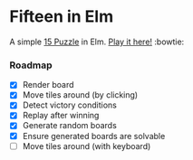 # Fifteen in Elm

A simple [15 Puzzle](https://www.wikiwand.com/en/15_puzzle) in Elm. [Play it here!](https://s3.amazonaws.com/campezzi/elm/fifteen.html) :bowtie:

### Roadmap
- [x] Render board
- [x] Move tiles around (by clicking)
- [x] Detect victory conditions
- [x] Replay after winning
- [x] Generate random boards
- [x] Ensure generated boards are solvable
- [ ] Move tiles around (with keyboard)
